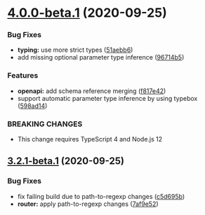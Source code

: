 # [4.0.0-beta.1](https://github.com/serverless-seoul/corgi/compare/v3.2.1-beta.1...v4.0.0-beta.1) (2020-09-25)


### Bug Fixes

* **typing:** use more strict types ([51aebb6](https://github.com/serverless-seoul/corgi/commit/51aebb6cd6d9a2809914e68e52a9729b4c056f8b))
* add missing optional parameter type inference ([96714b5](https://github.com/serverless-seoul/corgi/commit/96714b58252d492ec0706efb35e56c73beb67cca))


### Features

* **openapi:** add schema reference merging ([f817e42](https://github.com/serverless-seoul/corgi/commit/f817e42ddec4f54628b04f62c139b4b62ad39c8d))
* support automatic parameter type inference by using typebox ([598ad14](https://github.com/serverless-seoul/corgi/commit/598ad1475dcf382841b4f97189dc9b4b0a14ee7b))


### BREAKING CHANGES

* This change requires TypeScript 4 and Node.js 12

## [3.2.1-beta.1](https://github.com/serverless-seoul/corgi/compare/v3.2.0...v3.2.1-beta.1) (2020-09-25)


### Bug Fixes

* fix failing build due to path-to-regexp changes ([c5d695b](https://github.com/serverless-seoul/corgi/commit/c5d695b210c0c5a1a023fd42df31f5f22cf8f423))
* **router:** apply path-to-regexp changes ([7af9e52](https://github.com/serverless-seoul/corgi/commit/7af9e52bf9462bcf9b7a52e345aee21ae3821763))
